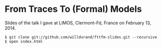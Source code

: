From Traces To (Formal) Models
==============================

Slides of the talk I gave at LIMOS, Clermont-Fd, France on February 13, 2014.

    $ git clone git://github.com/willdurand/fttfm-slides.git --recursive
    $ open index.html
